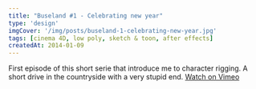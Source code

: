 ```yaml
---
title: "Buseland #1 - Celebrating new year"
type: 'design'
imgCover: '/img/posts/buseland-1-celebrating-new-year.jpg'
tags: [cinema 4D, low poly, sketch & toon, after effects]
createdAt: 2014-01-09
---
```

First episode of this short serie that introduce me to character rigging. A short drive in the countryside with a very stupid end. [Watch on Vimeo](https://vimeo.com/83782773)
<!--more-->